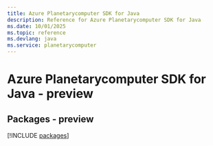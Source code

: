 ```yaml
---
title: Azure Planetarycomputer SDK for Java
description: Reference for Azure Planetarycomputer SDK for Java
ms.date: 10/01/2025
ms.topic: reference
ms.devlang: java
ms.service: planetarycomputer
---
```

# Azure Planetarycomputer SDK for Java - preview
## Packages - preview
[!INCLUDE [packages](planetarycomputer-index.md)]